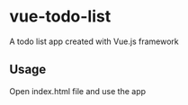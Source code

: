 # vue-todo-list
A todo list app created with Vue.js framework

Usage
------------------
Open index.html file and use the app

